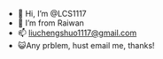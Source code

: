- 👋 Hi, I’m @LCS1117
- 🌱 I’m from Raiwan
- 📫 liuchengshuo1117@gmail.com
- 😺Any prblem, hust email me, thanks!
